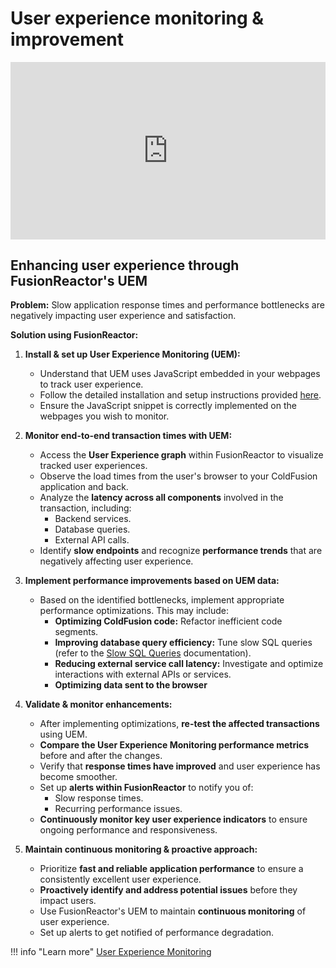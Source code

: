 # User experience monitoring & improvement 

<div style="padding:56.25% 0 0 0;position:relative;"><iframe src="https://player.vimeo.com/video/1075712846?badge=0&amp;autopause=0&amp;player_id=0&amp;app_id=58479" frameborder="0" allow="autoplay; fullscreen; picture-in-picture; clipboard-write; encrypted-media" style="position:absolute;top:0;left:0;width:100%;height:100%;" title="User Experience Monitoring &amp; Optimization with FusionReactor"></iframe></div><script src="https://player.vimeo.com/api/player.js"></script>


## Enhancing user experience through FusionReactor's UEM 

**Problem:** Slow application response times and performance bottlenecks are negatively impacting user experience and satisfaction.

**Solution using FusionReactor:**

1.  **Install & set up User Experience Monitoring (UEM):**
    * Understand that UEM uses JavaScript embedded in your webpages to track user experience.
    * Follow the detailed installation and setup instructions provided [here](/Data-insights/Features/UEM/User-Experience-Monitoring/#script-examples).
    * Ensure the JavaScript snippet is correctly implemented on the webpages you wish to monitor.

2.  **Monitor end-to-end transaction times with UEM:**
    * Access the **User Experience graph** within FusionReactor to visualize tracked user experiences.
    * Observe the load times from the user's browser to your ColdFusion application and back.
    * Analyze the **latency across all components** involved in the transaction, including:
        * Backend services.
        * Database queries.
        * External API calls.
    * Identify **slow endpoints** and recognize **performance trends** that are negatively affecting user experience.

3.  **Implement performance improvements based on UEM data:**
    * Based on the identified bottlenecks, implement appropriate performance optimizations. This may include:
        * **Optimizing ColdFusion code:** Refactor inefficient code segments.
        * **Improving database query efficiency:** Tune slow SQL queries (refer to the [Slow SQL Queries](/Getting-started/Tutorials/resolve-slow-queries/) documentation).
        * **Reducing external service call latency:** Investigate and optimize interactions with external APIs or services.
        * **Optimizing data sent to the browser**
           

4.  **Validate & monitor enhancements:**
    * After implementing optimizations, **re-test the affected transactions** using UEM.
    * **Compare the User Experience Monitoring performance metrics** before and after the changes.
    * Verify that **response times have improved** and user experience has become smoother.
    * Set up **alerts within FusionReactor** to notify you of:
        * Slow response times.
        * Recurring performance issues.
    * **Continuously monitor key user experience indicators** to ensure ongoing performance and responsiveness.

5.  **Maintain continuous monitoring & proactive approach:**
    * Prioritize **fast and reliable application performance** to ensure a consistently excellent user experience.
    * **Proactively identify and address potential issues** before they impact users.
    * Use FusionReactor's UEM to maintain **continuous monitoring** of user experience.
    * Set up alerts to get notified of performance degradation.


!!! info "Learn more"
    [User Experience Monitoring](/Data-insights/Features/UEM/User-Experience-Monitoring/)




